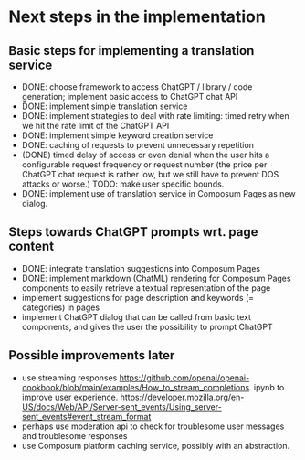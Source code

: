 # Next steps in the implementation

## Basic steps for implementing a translation service

- DONE: choose framework to access ChatGPT / library / code generation; implement basic access to ChatGPT chat API
- DONE: implement simple translation service
- DONE: implement strategies to deal with rate limiting: timed retry when we hit the rate limit of the ChatGPT API
- DONE: implement simple keyword creation service
- DONE: caching of requests to prevent unnecessary repetition
- (DONE) timed delay of access or even denial when the user hits a configurable request frequency or request number (the
  price per ChatGPT chat request is rather low, but we still have to prevent DOS attacks or worse.) TODO: make user 
  specific bounds.
- DONE: implement use of translation service in Composum Pages as new dialog.

## Steps towards ChatGPT prompts wrt. page content

- DONE: integrate translation suggestions into Composum Pages
- DONE: implement markdown (ChatML) rendering for Composum Pages components to easily retrieve a textual 
  representation of the page
- implement suggestions for page description and keywords (= categories) in pages
- implement ChatGPT dialog that can be called from basic text components, and gives the user the possibility to
  prompt ChatGPT

## Possible improvements later

- use streaming responses https://github.com/openai/openai-cookbook/blob/main/examples/How_to_stream_completions.
  ipynb to improve user
  experience. https://developer.mozilla.org/en-US/docs/Web/API/Server-sent_events/Using_server-sent_events#event_stream_format
- perhaps use moderation api to check for troublesome user messages and troublesome responses
- use Composum platform caching service, possibly with an abstraction.

